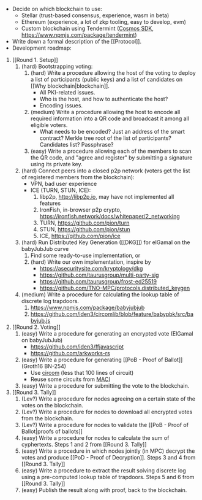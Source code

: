 - Decide on which blockchain to use:
	- Stellar (trust-based consensus, experience, wasm in beta)
	- Ethereum (experience, a lot of zkp tooling, easy to develop, evm)
	- Custom blockchain using Tendermint ([Cosmos SDK](https://v1.cosmos.network/sdk), https://www.npmjs.com/package/tendermint)
- Write down a formal description of the [[Protocol]].
- Development roadmap:
1. [[Round 1. Setup]]
	1. (hard) Bootstrapping voting:
		1. (hard) Write a procedure allowing the host of the voting to deploy a list of participants (public keys) and a list of candidates on [[Why blockchain|blockchain]].
			  - All PKI-related issues.
			  - Who is the host, and how to authenticate the host? 
			  - Encoding issues.
		2. (medium) Write a procedure allowing the host to encode all required information into a QR code and broadcast it among all eligible voters. 
			  - What needs to be encoded? Just an address of the smart contract? Merkle tree root of the list of participants? Candidates list? Passphrase?
		3. (easy) Write a procedure allowing each of the members to scan the QR code, and "agree and register" by submitting a signature using its private key.  
	2. (hard) Connect peers into a closed p2p network (voters get the list of registered members from the blockchain):
		- VPN, bad user experience
		- ICE (TURN, STUN, ICE):
			1. libp2p, http://libp2p.io, may have not implemented all features
			2. IronFish, in-browser p2p crypto, https://ironfish.network/docs/whitepaper/2_networking
			3. TURN, https://github.com/pion/turn
			4. STUN, https://github.com/pion/stun
			5. ICE, https://github.com/pion/ice
	3. (hard) Run Distributed Key Generation ([[DKG]]) for elGamal on the babyJubJub curve
		1. Find some ready-to-use implementation, or
		2. (hard) Write our own implementation, inspire by
			- https://asecuritysite.com/kryptology/dkg
			- https://github.com/taurusgroup/multi-party-sig
			- https://github.com/taurusgroup/frost-ed25519
			- https://github.com/TNO-MPC/protocols.distributed_keygen
	4. (medium) Write a procedure for calculating the lookup table of discrete log trapdoors.
		1. https://www.npmjs.com/package/babyjubjub
		2. https://github.com/iden3/circomlib/blob/feature/babypbk/src/babyjub.js
1. [[Round 2. Voting]]
	1. (easy) Write a procedure for generating an encrypted vote (ElGamal on babyJubJub)
		- https://github.com/iden3/ffjavascript
		- https://github.com/arkworks-rs
	2. (easy) Write a procedure for generating [[PoB - Proof of Ballot]] (Groth16 BN-254)
		- Use [circom](https://docs.circom.io) (less that 100 lines of circuit)
		- Reuse some circuits from [MACI](https://github.com/privacy-scaling-explorations/maci/tree/master/circuits/circom)
	3. (easy) Write a procedure for submitting the vote to the blockchain.
2. [[Round 3. Tally]]
	1. (Lev?) Write a procedure for nodes agreeing on a certain state of the votes on the blockchain.
	2. (Lev?) Write a procedure for nodes to download all encrypted votes from the blockchain.
	3. (Lev?) Write a procedure for nodes to validate the [[PoB - Proof of Ballot|proofs of ballots]]
	4. (easy) Write a procedure for nodes to calculate the sum of cyphertexts. Steps 1 and 2 from [[Round 3. Tally]]
	5. (easy) Write a procedure in which nodes jointly (in MPC) decrypt the votes and produce [[PoD - Proof of Decryption]]. Steps 3 and 4 from [[Round 3. Tally]]
	6. (easy) Write a procedure to extract the result solving discrete log using a pre-computed lookup table of trapdoors. Steps 5 and 6 from [[Round 3. Tally]]
	7. (easy) Publish the result along with proof, back to the blockchain.